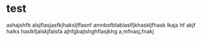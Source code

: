 # test

ashajshfb
alsjflasjasfkjhaksljffasnf amnbsfblablaslfjkhaskljfhask lkajs hf
akjf halks haslkfjalskjfalsfa
ajhfgbajlshghflasjkhg
a,mfnasj,fnakj
